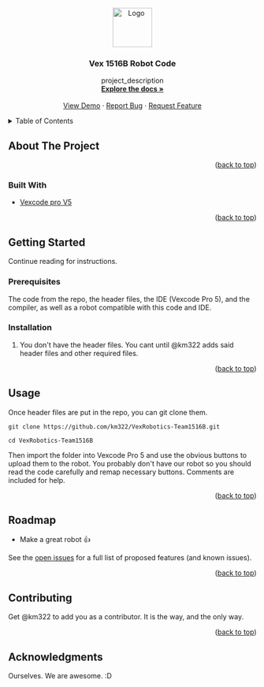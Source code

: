 <div id="top"></div>
<!--
*** Thanks for checking out the Best-README-Template. If you have a suggestion
*** that would make this better, please fork the repo and create a pull request
*** or simply open an issue with the tag "enhancement".
*** Don't forget to give the project a star!
*** Thanks again! Now go create something AMAZING! :D
-->



<!-- PROJECT SHIELDS -->
<!--
*** I'm using markdown "reference style" links for readability.
*** Reference links are enclosed in brackets [ ] instead of parentheses ( ).
*** See the bottom of this document for the declaration of the reference variables
*** for contributors-url, forks-url, etc. This is an optional, concise syntax you may use.
*** https://www.markdownguide.org/basic-syntax/#reference-style-links
-->



<!-- PROJECT LOGO -->
<br />
<div align="center">
  <a href="https://github.com/km322/VexRobotics-Team1516B">
    <img src="https://calhighprojectgirls.weebly.com/uploads/1/1/5/5/115528279/published/roboticslogo.png" alt="Logo" width="80" height="80">
  </a>

<h3 align="center">Vex 1516B Robot Code</h3>

  <p align="center">
    project_description
    <br />
    <a href="https://github.com/github_username/repo_name"><strong>Explore the docs »</strong></a>
    <br />
    <br />
    <a href="https://github.com/github_username/repo_name">View Demo</a>
    ·
    <a href="https://github.com/github_username/repo_name/issues">Report Bug</a>
    ·
    <a href="https://github.com/github_username/repo_name/issues">Request Feature</a>
  </p>
</div>



<!-- TABLE OF CONTENTS -->
<details>
  <summary>Table of Contents</summary>
  <ol>
    <li>
      <a href="#about-the-project">About The Project</a>
      <ul>
        <li><a href="#built-with">Built With</a></li>
      </ul>
    </li>
    <li>
      <a href="#getting-started">Getting Started</a>
      <ul>
        <li><a href="#prerequisites">Prerequisites</a></li>
        <li><a href="#installation">Installation</a></li>
      </ul>
    </li>
    <li><a href="#usage">Usage</a></li>
    <li><a href="#roadmap">Roadmap</a></li>
    <li><a href="#contributing">Contributing</a></li>
    <li><a href="#acknowledgments">Acknowledgments</a></li>
  </ol>
</details>



<!-- ABOUT THE PROJECT -->
## About The Project

<p align="right">(<a href="#top">back to top</a>)</p>



### Built With

* [Vexcode pro V5](https://www.vexrobotics.com/vexcode-pro)

<p align="right">(<a href="#top">back to top</a>)</p>



<!-- GETTING STARTED -->
## Getting Started
Continue reading for instructions.

### Prerequisites

The code from the repo, the header files, the IDE (Vexcode Pro 5), and the compiler, as well as a robot compatible with this code and IDE.

### Installation

1. You don't have the header files. You cant until @km322 adds said header files and other required files.

<p align="right">(<a href="#top">back to top</a>)</p>



<!-- USAGE EXAMPLES -->
## Usage

Once header files are put in the repo, you can git clone them.

```
git clone https://github.com/km322/VexRobotics-Team1516B.git
```

```
cd VexRobotics-Team1516B
```
Then import the folder into Vexcode Pro 5 and use the obvious buttons to upload them to the robot. You probably don't have our robot so you should read the code carefully and remap necessary buttons. Comments are included for help.

<p align="right">(<a href="#top">back to top</a>)</p>



<!-- ROADMAP -->
## Roadmap

- Make a great robot 👍

See the [open issues](https://github.com/km322/VexRobotics-Team1516B/issues) for a full list of proposed features (and known issues).

<p align="right">(<a href="#top">back to top</a>)</p>



<!-- CONTRIBUTING -->
## Contributing

Get @km322 to add you as a contributor. It is the way, and the only way.

<p align="right">(<a href="#top">back to top</a>)</p>



<!-- ACKNOWLEDGMENTS -->
## Acknowledgments

Ourselves. We are awesome. :D

